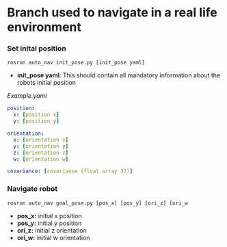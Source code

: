 # Branch used to navigate in a real life environment

### Set inital position
`rosrun auto_nav init_pose.py [init_pose yaml]`
- **init_pose yaml**: This should contain all mandatory information about the robots initial position 

*Example.yaml*
```yaml
position:
  x: [position x]
  y: [position y]

orientation:
  x: [orientation x]
  y: [orientation y]
  z: [orientation z]
  w: [orientation w]

covariance: [covariance (float array 32)]
```

### Navigate robot
`rosrun auto_nav goal_pose.py [pos_x] [pos_y] [ori_z] [ori_w`
- **pos_x:** initial x position
- **pos_y:** initial y position
- **ori_z:** initial z orientation
- **ori_w:** initial w orientation